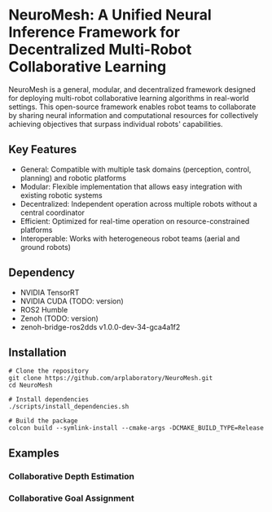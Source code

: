 # NeuroMesh: A Unified Neural Inference Framework for Decentralized Multi-Robot Collaborative Learning
NeuroMesh is a general, modular, and decentralized framework designed for deploying multi-robot collaborative learning algorithms in real-world settings. This open-source framework enables robot teams to collaborate by sharing neural information and computational resources for collectively achieving objectives that surpass individual robots' capabilities.

## Key Features
- General: Compatible with multiple task domains (perception, control, planning) and robotic platforms
- Modular: Flexible implementation that allows easy integration with existing robotic systems
- Decentralized: Independent operation across multiple robots without a central coordinator
- Efficient: Optimized for real-time operation on resource-constrained platforms
- Interoperable: Works with heterogeneous robot teams (aerial and ground robots)

## Dependency
- NVIDIA TensorRT
- NVIDIA CUDA (TODO: version)
- ROS2 Humble
- Zenoh (TODO: version)
- zenoh-bridge-ros2dds v1.0.0-dev-34-gca4a1f2
## Installation
```
# Clone the repository
git clone https://github.com/arplaboratory/NeuroMesh.git
cd NeuroMesh

# Install dependencies
./scripts/install_dependencies.sh

# Build the package
colcon build --symlink-install --cmake-args -DCMAKE_BUILD_TYPE=Release
```
## Examples

### Collaborative Depth Estimation

### Collaborative Goal Assignment



